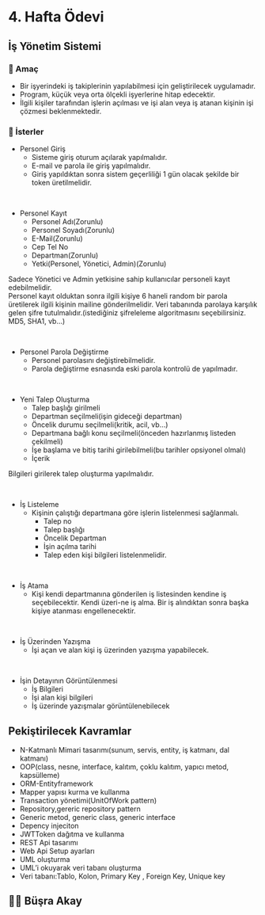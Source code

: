 
# 4. Hafta Ödevi


## İş Yönetim Sistemi


### 🎯 Amaç
- Bir işyerindeki iş takiplerinin yapılabilmesi için geliştirilecek uygulamadır.
-	Program, küçük veya orta ölçekli işyerlerine hitap edecektir.
-	İlgili kişiler tarafından işlerin açılması ve işi alan veya iş atanan kişinin işi çözmesi beklenmektedir.

### 📝 İsterler

- Personel Giriş
   - Sisteme giriş oturum açılarak yapılmalıdır.
   - E-mail ve parola ile giriş yapılmalıdır.
   - Giriş yapıldıktan sonra sistem geçerliliği 1 gün olacak şekilde bir token üretilmelidir.
<br>

- Personel Kayıt
  - Personel Adı(Zorunlu)
  - Personel Soyadı(Zorunlu)
  - E-Mail(Zorunlu)
  - Cep Tel No
  - Departman(Zorunlu)
  - Yetki(Personel, Yönetici, Admin)(Zorunlu)

Sadece Yönetici ve Admin yetkisine sahip kullanıcılar personeli kayıt edebilmelidir.<br>
Personel kayıt olduktan sonra ilgili kişiye 6 haneli random bir parola üretilerek ilgili kişinin mailine gönderilmelidir. Veri tabanında parolaya karşılık gelen şifre tutulmalıdır.(istediğiniz şifreleleme algoritmasını seçebilirsiniz. MD5, SHA1, vb…)

<br>


-	Personel Parola Değiştirme
 	- Personel parolasını değiştirebilmelidir. 
 	- Parola değiştirme esnasında eski parola kontrolü de yapılmadır.

<br>

- Yeni Talep Oluşturma
  -	Talep başlığı girilmeli
  -	Departman seçilmeli(işin gideceği departman)
  -	Öncelik durumu seçilmeli(kritik, acil, vb…)
  -	Departmana bağlı konu seçilmeli(önceden hazırlanmış listeden çekilmeli)
  -	İşe başlama ve bitiş tarihi girilebilmeli(bu tarihler opsiyonel olmalı)
  -	İçerik

Bilgileri girilerek talep oluşturma yapılmalıdır.

<br>

-	İş Listeleme
 	-	Kişinin çalıştığı departmana göre işlerin listelenmesi sağlanmalı.
 	 	-	Talep no
 	 	-	Talep başlığı
 	 	-	Öncelik Departman
 	 	-	İşin açılma tarihi
 	 	-	Talep eden kişi bilgileri listelenmelidir.
<br>

-	İş Atama
	-	Kişi kendi departmanına gönderilen iş listesinden kendine iş seçebilecektir. Kendi üzeri-ne iş alma. Bir iş alındıktan sonra başka kişiye atanması engellenecektir.
<br>

-	İş Üzerinden Yazışma
	- İşi açan ve alan kişi iş üzerinden yazışma yapabilecek.

<br>

-	İşin Detayının Görüntülenmesi
	-	İş Bilgileri
	-	İşi alan kişi bilgileri
	-	İş üzerinde yazışmalar görüntülenebilecek


## Pekiştirilecek Kavramlar

-	N-Katmanlı Mimari tasarımı(sunum, servis, entity, iş katmanı, dal katmanı)
-	OOP(class, nesne, interface, kalıtım, çoklu kalıtım, yapıcı metod, kapsülleme)
-	ORM-Entityframework
-	Mapper yapısı kurma ve kullanma
-	Transaction yönetimi(UnitOfWork pattern)
-	Repository,gereric repository pattern
-	Generic metod, generic class, generic interface
-	Depency injeciton
-	JWTToken dağıtma ve kullanma
-	REST Api tasarımı
-	Web Api Setup ayarları
-	UML oluşturma
-	UML’i okuyarak veri tabanı oluşturma
-	Veri tabanı:Tablo, Kolon, Primary Key , Foreign Key, Unique key






## 👩‍💻 Büşra Akay

